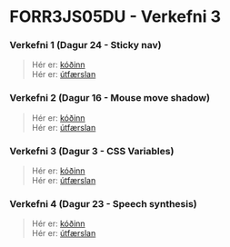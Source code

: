 # FORR3JS05DU - Verkefni 3

### Verkefni 1 (Dagur 24 - Sticky nav)
> Hér er: [kóðinn](https://github.com/MikaelAndriIngason/FORR3JS05DU-Verkefni-3/tree/master/docs/Verkefni%201%20-%20(24%20-%20sticky%20nav))   
> Hér er: [útfærslan](https://mikaelandriingason.github.io/FORR3JS05DU-Verkefni-3/Verkefni%201%20-%20(24%20-%20sticky%20nav)/)

### Verkefni 2 (Dagur 16 - Mouse move shadow)
> Hér er: [kóðinn](https://github.com/MikaelAndriIngason/FORR3JS05DU-Verkefni-3/tree/master/docs/Verkefni%202%20-%20(16%20-%20mouse%20move%20shadow))   
> Hér er: [útfærslan](https://mikaelandriingason.github.io/FORR3JS05DU-Verkefni-3/Verkefni%202%20-%20(16%20-%20mouse%20move%20shadow)/)

### Verkefni 3 (Dagur 3 - CSS Variables)
> Hér er: [kóðinn](https://github.com/MikaelAndriIngason/FORR3JS05DU-Verkefni-3/tree/master/docs/Verkefni%203%20-%20(3%20-%20CSS%20Variables))   
> Hér er: [útfærslan](https://mikaelandriingason.github.io/FORR3JS05DU-Verkefni-3/Verkefni%203%20-%20(3%20-%20CSS%20Variables)/)

### Verkefni 4 (Dagur 23 -  Speech synthesis)
> Hér er: [kóðinn](https://github.com/MikaelAndriIngason/FORR3JS05DU-Verkefni-3/tree/master/docs/Verkefni%204%20-%20(23%20-%20Speech%20synthesis))   
> Hér er: [útfærslan](https://mikaelandriingason.github.io/FORR3JS05DU-Verkefni-3/Verkefni%204%20-%20(23%20-%20Speech%20synthesis)/)
